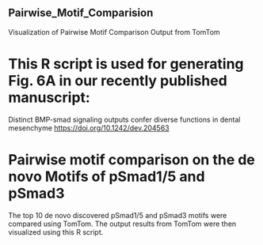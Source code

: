 ## Pairwise_Motif_Comparision
Visualization of Pairwise Motif Comparison Output from TomTom
# This R script is used for generating Fig. 6A in our recently published manuscript:
Distinct BMP-smad signaling outputs confer diverse functions in dental mesenchyme
https://doi.org/10.1242/dev.204563
# Pairwise motif comparison on the de novo Motifs of pSmad1/5 and pSmad3
The top 10 de novo discovered pSmad1/5 and pSmad3 motifs were compared using TomTom. 
The output results from TomTom were then visualized using this R script.

